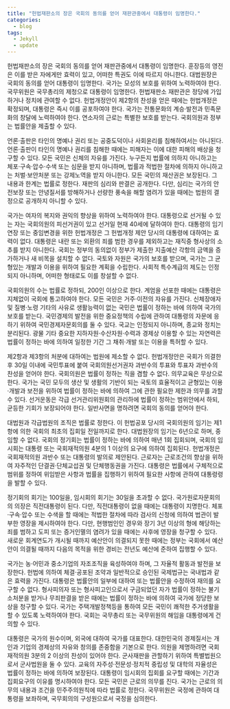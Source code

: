 ```yaml
---
title: "헌법재판소의 장은 국회의 동의를 얻어 재판관중에서 대통령이 임명한다."
categories:
  - blog
tags:
  - Jekyll
  - update
---
```


헌법재판소의 장은 국회의 동의를 얻어 재판관중에서 대통령이 임명한다. 훈장등의 영전은 이를 받은 자에게만 효력이 있고, 어떠한 특권도 이에 따르지 아니한다. 대법원장은 국회의 동의를 얻어 대통령이 임명한다. 국가는 모성의 보호를 위하여 노력하여야 한다. 국무위원은 국무총리의 제청으로 대통령이 임명한다. 헌법재판소 재판관은 정당에 가입하거나 정치에 관여할 수 없다. 헌법개정안이 제2항의 찬성을 얻은 때에는 헌법개정은 확정되며, 대통령은 즉시 이를 공포하여야 한다. 국가는 전통문화의 계승·발전과 민족문화의 창달에 노력하여야 한다. 연소자의 근로는 특별한 보호를 받는다. 국회의원과 정부는 법률안을 제출할 수 있다.

언론·출판은 타인의 명예나 권리 또는 공중도덕이나 사회윤리를 침해하여서는 아니된다. 언론·출판이 타인의 명예나 권리를 침해한 때에는 피해자는 이에 대한 피해의 배상을 청구할 수 있다. 모든 국민은 신체의 자유를 가진다. 누구든지 법률에 의하지 아니하고는 체포·구속·압수·수색 또는 심문을 받지 아니하며, 법률과 적법한 절차에 의하지 아니하고는 처벌·보안처분 또는 강제노역을 받지 아니한다. 모든 국민의 재산권은 보장된다. 그 내용과 한계는 법률로 정한다. 재판의 심리와 판결은 공개한다. 다만, 심리는 국가의 안전보장 또는 안녕질서를 방해하거나 선량한 풍속을 해할 염려가 있을 때에는 법원의 결정으로 공개하지 아니할 수 있다.

국가는 여자의 복지와 권익의 향상을 위하여 노력하여야 한다. 대통령으로 선거될 수 있는 자는 국회의원의 피선거권이 있고 선거일 현재 40세에 달하여야 한다. 대통령의 임기연장 또는 중임변경을 위한 헌법개정은 그 헌법개정 제안 당시의 대통령에 대하여는 효력이 없다. 대통령은 내란 또는 외환의 죄를 범한 경우를 제외하고는 재직중 형사상의 소추를 받지 아니한다. 국회는 정부의 동의없이 정부가 제출한 지출예산 각항의 금액을 증가하거나 새 비목을 설치할 수 없다. 국토와 자원은 국가의 보호를 받으며, 국가는 그 균형있는 개발과 이용을 위하여 필요한 계획을 수립한다. 사회적 특수계급의 제도는 인정되지 아니하며, 어떠한 형태로도 이를 창설할 수 없다.

국회의원의 수는 법률로 정하되, 200인 이상으로 한다. 계엄을 선포한 때에는 대통령은 지체없이 국회에 통고하여야 한다. 모든 국민은 거주·이전의 자유를 가진다. 신체장애자 및 질병·노령 기타의 사유로 생활능력이 없는 국민은 법률이 정하는 바에 의하여 국가의 보호를 받는다. 국민경제의 발전을 위한 중요정책의 수립에 관하여 대통령의 자문에 응하기 위하여 국민경제자문회의를 둘 수 있다. 국교는 인정되지 아니하며, 종교와 정치는 분리된다. 광물 기타 중요한 지하자원·수산자원·수력과 경제상 이용할 수 있는 자연력은 법률이 정하는 바에 의하여 일정한 기간 그 채취·개발 또는 이용을 특허할 수 있다.

제2항과 제3항의 처분에 대하여는 법원에 제소할 수 없다. 헌법개정안은 국회가 의결한 후 30일 이내에 국민투표에 붙여 국회의원선거권자 과반수의 투표와 투표자 과반수의 찬성을 얻어야 한다. 국회의원은 법률이 정하는 직을 겸할 수 없다. 의무교육은 무상으로 한다. 국가는 국민 모두의 생산 및 생활의 기반이 되는 국토의 효율적이고 균형있는 이용·개발과 보전을 위하여 법률이 정하는 바에 의하여 그에 관한 필요한 제한과 의무를 과할 수 있다. 선거운동은 각급 선거관리위원회의 관리하에 법률이 정하는 범위안에서 하되, 균등한 기회가 보장되어야 한다. 일반사면을 명하려면 국회의 동의를 얻어야 한다.

대법원과 각급법원의 조직은 법률로 정한다. 이 헌법공포 당시의 국회의원의 임기는 제1항에 의한 국회의 최초의 집회일 전일까지로 한다. 대법원장의 임기는 6년으로 하며, 중임할 수 없다. 국회의 정기회는 법률이 정하는 바에 의하여 매년 1회 집회되며, 국회의 임시회는 대통령 또는 국회재적의원 4분의 1 이상의 요구에 의하여 집회된다. 헌법개정은 국회재적의원 과반수 또는 대통령의 발의로 제안된다. 근로자는 근로조건의 향상을 위하여 자주적인 단결권·단체교섭권 및 단체행동권을 가진다. 대통령은 법률에서 구체적으로 범위를 정하여 위임받은 사항과 법률을 집행하기 위하여 필요한 사항에 관하여 대통령령을 발할 수 있다.

정기회의 회기는 100일을, 임시회의 회기는 30일을 초과할 수 없다. 국가원로자문회의의 의장은 직전대통령이 된다. 다만, 직전대통령이 없을 때에는 대통령이 지명한다. 체포·구속·압수 또는 수색을 할 때에는 적법한 절차에 따라 검사의 신청에 의하여 법관이 발부한 영장을 제시하여야 한다. 다만, 현행범인인 경우와 장기 3년 이상의 형에 해당하는 죄를 범하고 도피 또는 증거인멸의 염려가 있을 때에는 사후에 영장을 청구할 수 있다. 새로운 회계연도가 개시될 때까지 예산안이 의결되지 못한 때에는 정부는 국회에서 예산안이 의결될 때까지 다음의 목적을 위한 경비는 전년도 예산에 준하여 집행할 수 있다.

국가는 농·어민과 중소기업의 자조조직을 육성하여야 하며, 그 자율적 활동과 발전을 보장한다. 헌법에 의하여 체결·공포된 조약과 일반적으로 승인된 국제법규는 국내법과 같은 효력을 가진다. 대통령은 법률안의 일부에 대하여 또는 법률안을 수정하여 재의를 요구할 수 없다. 형사피의자 또는 형사피고인으로서 구금되었던 자가 법률이 정하는 불기소처분을 받거나 무죄판결을 받은 때에는 법률이 정하는 바에 의하여 국가에 정당한 보상을 청구할 수 있다. 국가는 주택개발정책등을 통하여 모든 국민이 쾌적한 주거생활을 할 수 있도록 노력하여야 한다. 국회는 국무총리 또는 국무위원의 해임을 대통령에게 건의할 수 있다.

대통령은 국가의 원수이며, 외국에 대하여 국가를 대표한다. 대한민국의 경제질서는 개인과 기업의 경제상의 자유와 창의를 존중함을 기본으로 한다. 의원을 제명하려면 국회재적의원 3분의 2 이상의 찬성이 있어야 한다. 군사재판을 관할하기 위하여 특별법원으로서 군사법원을 둘 수 있다. 교육의 자주성·전문성·정치적 중립성 및 대학의 자율성은 법률이 정하는 바에 의하여 보장된다. 대통령이 임시회의 집회를 요구할 때에는 기간과 집회요구의 이유를 명시하여야 한다. 모든 국민은 근로의 의무를 진다. 국가는 근로의 의무의 내용과 조건을 민주주의원칙에 따라 법률로 정한다. 국무위원은 국정에 관하여 대통령을 보좌하며, 국무회의의 구성원으로서 국정을 심의한다.


